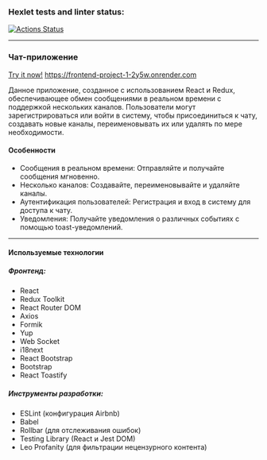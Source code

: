 ### Hexlet tests and linter status:
[![Actions Status](https://github.com/VladimirMastepanov/frontend-project-12/actions/workflows/hexlet-check.yml/badge.svg)](https://github.com/VladimirMastepanov/frontend-project-12/actions) <br>
___
### Чат-приложение
[Try it now!](https://frontend-project-1-2y5w.onrender.com "Follow the link to try it")
https://frontend-project-1-2y5w.onrender.com

Данное приложение, созданное с использованием React и Redux, обеспечивающее обмен сообщениями в реальном времени с поддержкой нескольких каналов. Пользователи могут зарегистрироваться или войти в систему, чтобы присоединиться к чату, создавать новые каналы, переименовывать их или удалять по мере необходимости.

#### Особенности
* Сообщения в реальном времени: Отправляйте и получайте сообщения мгновенно.
* Несколько каналов: Создавайте, переименовывайте и удаляйте каналы.
* Аутентификация пользователей: Регистрация и вход в систему для доступа к чату.
* Уведомления: Получайте уведомления о различных событиях с помощью toast-уведомлений.
___

#### Используемые технологии
##### Фронтенд:

* React
* Redux Toolkit
* React Router DOM
* Axios
* Formik
* Yup
* Web Socket
* i18next
* React Bootstrap
* Bootstrap
* React Toastify

##### Инструменты разработки:

* ESLint (конфигурация Airbnb)
* Babel
* Rollbar (для отслеживания ошибок)
* Testing Library (React и Jest DOM)
* Leo Profanity (для фильтрации нецензурного контента)
